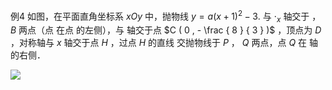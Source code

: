 例4 如图，在平面直角坐标系 $x O y$ 中，抛物线 $y = a ( x + 1 ) ^ { 2 } - 3 .$ 与 $\cdot _ { x }$ 轴交于 ， $B$ 两点（点 在点 的左侧），与 轴交于点 $C ( 0 , - \frac { 8 } { 3 } )$ ，顶点为 $D$ ，对称轴与 $x$ 轴交于点 $H$ ，过点 $H$ 的直线 交抛物线于 $P$ ， $Q$ 两点，点 $Q$ 在 轴的右侧．

![](<../../qs_image_DB/第6.3讲_二次函数最值与面积最值(学生版)/6ff04ec6db5ce014495195286c2f6fe74fe905035ff38b99f65501f9e6e3cd44.jpg>)
